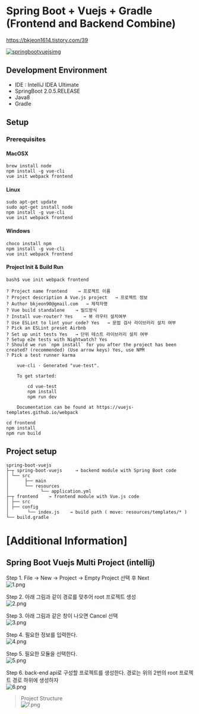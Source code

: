 Spring Boot + Vuejs + Gradle (Frontend and Backend Combine)
=========

https://bkjeon1614.tistory.com/39

[![springbootvuejsimg](https://t1.daumcdn.net/cfile/tistory/996A9C3B5BB1A77516)]()

## Development Environment 
* IDE : IntelliJ IDEA Ultimate
* SpringBoot 2.0.5.RELEASE
* Java8
* Gradle

## Setup

### Prerequisites

#### MacOSX
```
brew install node
npm install -g vue-cli
vue init webpack frontend
```

#### Linux
```
sudo apt-get update
sudo apt-get install node
npm install -g vue-cli
vue init webpack frontend
```

#### Windows
```
choco install npm
npm install -g vue-cli
vue init webpack frontend
```

#### Project Init & Build Run
```
bash$ vue init webpack frontend 
    
? Project name frontend    → 프로젝트 이름
? Project description A Vue.js project   → 프로젝트 정보 
? Author bkjeon90@gmail.com   → 제작자명
? Vue build standalone    → 빌드방식  
? Install vue-router? Yes    → 뷰 라우터 설치여부
? Use ESLint to lint your code? Yes   → 문법 검사 라이브러리 설치 여부
? Pick an ESLint preset Airbnb     
? Set up unit tests Yes   → 단위 테스트 라이브러리 설치 여부
? Setup e2e tests with Nightwatch? Yes 
? Should we run `npm install` for you after the project has been created? (recommended) (Use arrow keys) Yes, use NPM
? Pick a test runner karma 

    vue-cli · Generated "vue-test". 

    To get started: 

        cd vue-test 
        npm install 
        npm run dev 

    Documentation can be found at https://vuejs-templates.github.io/webpack
```
    
```    
cd frontend
npm install
npm run build
```

## Project setup
```
spring-boot-vuejs
├─┬ spring-boot-vuejs     → backend module with Spring Boot code
│ └── src
│      ├── main
│      └── resources
│            └── application.yml
├─┬ frontend    → frontend module with Vue.js code
│ ├── src
│ ├── config
│       └── index.js    → build path ( move: resources/templates/* )
└── build.gradle    
```

# [Additional Information]
## Spring Boot Vuejs Multi Project (intellij)

Step 1. File -> New -> Project -> Empty Project 선택 후 Next  
![1.png](./docs/img/1.PNG)

Step 2. 아래 그림과 같이 경로를 맞추어 root 프로젝트 생성  
![2.png](./docs/img/2.PNG)

Step 3. 아래 그림과 같은 창이 나오면 Cancel 선택  
![3.png](./docs/img/3.PNG)

Step 4. 필요한 정보를 입력한다.  
![4.png](./docs/img/4.PNG)

Step 5. 필요한 모듈을 선택한다.  
![5.png](./docs/img/5.PNG)

Step 6. back-end api로 구성할 프로젝트를 생성한다. 경로는 위의 2번의 root 프로젝트 경로 하위에 생성하자  
![6.png](./docs/img/6.PNG)

> Project Structure  
![7.png](./docs/img/7.PNG)
